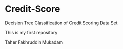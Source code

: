 # Credit-Score
Decision Tree Classification of Credit Scoring Data Set

This is my first repository
 
Taher Fakhruddin Mukadam
